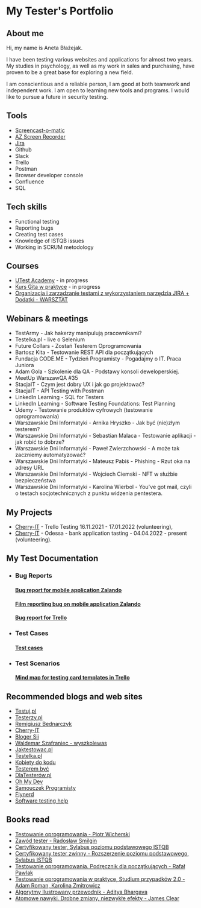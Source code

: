 # My Tester's Portfolio

## About me

Hi, my name is Aneta Błażejak. 

I have been testing various websites and applications for almost two years. My studies in psychology, as well as my work in sales and purchasing, have proven to be a great base for exploring a new field.

I am conscientious and a reliable person, I am good at both teamwork and independent work. I am open to learning new tools and programs. 
I would like to pursue a future in security testing.


## Tools

* [Screencast-o-matic](https://screencast-o-matic.com/)
* [AZ Screen Recorder](https://www.dobreprogramy.pl/az-screen-recorder-no-root,program,android,6628599101097601)
* [Jira](https://www.atlassian.com/pl/software/jira)
* Github
* Slack
* Trello
* Postman
* Browser developer console
* Confluence
* SQL

## Tech skills

* Functional testing
* Reporting bugs
* Creating test cases
* Knowledge of ISTQB issues
* Working in SCRUM metodology

## Courses

* [UTest Academy](https://www.utest.com/academy) - in progress
* [Kurs Gita w praktyce](https://www.youtube.com/watch?v=tvHVafvw16Y&t=375s) - in progress
* [Organizacja i zarządzanie testami z wykorzystaniem narzędzia JIRA + Dodatki - WARSZTAT](https://stacja.it/)

## Webinars & meetings

* TestArmy - Jak hakerzy manipulują pracownikami?
* Testelka.pl - live o Selenium
* Future Collars - Zostań Testerem Oprogramowania
* Bartosz Kita - Testowanie REST API dla początkujących
* Fundacja CODE.ME - Tydzień Programisty - Pogadajmy o IT. Praca Juniora
* Adam Gola - Szkolenie dla QA - Podstawy konsoli deweloperskiej.
* MeetUp WarszawQA #35
* StacjaIT - Czym jest dobry UX i jak go projektować?
* StacjaIT - API Testing with Postman
* LinkedIn Learning - SQL for Testers
* LinkedIn Learning - Software Testing Foundations: Test Planning
* Udemy - Testowanie produktów cyfrowych (testowanie oprogramowania)
* Warszawskie Dni Informatyki - Arnika Hryszko - Jak być (nie)złym testerem?
* Warszawskie Dni Informatyki - Sebastian Malaca - Testowanie aplikacji - jak robić to dobrze?
* Warszawskie Dni Informatyki - Paweł Zwierzchowski - A może tak zaczniemy automatyzować?
* Warszawskie Dni Informatyki - Mateusz Pabiś - Phishing - Rzut oka na adresy URL
* Warszawskie Dni Informatyki - Wojciech Ciemski - NFT w służbie bezpieczeństwa
* Warszawskie Dni Informatyki - Karolina Wierbol - You've got mail, czyli o testach socjotechnicznych z punktu widzenia pentestera.


## My Projects

* [Cherry-IT](http://cherry-it.pl/) - Trello Testing 16.11.2021 - 17.01.2022 (volunteering), 
* [Cherry-IT](http://cherry-it.pl/) - Odessa - bank application tasting - 04.04.2022 - present (volunteering).

## My Test Documentation

* ### Bug Reports
  #### [Bug report for mobile application Zalando](https://docs.google.com/document/d/1UBKAzUuzPdPOEK8oQfsfzF70FG11VKTZ0uQaSTxKSkY/edit?usp=sharing)
  #### [Film reporting bug on mobile application Zalando](https://mega.nz/file/TGpTRCyK#FkLlhvbt-ZKX0yLR2nLW0CSShr4hLvSihJ3EUWQBNGI)
  #### [Bug report for Trello](https://docs.google.com/document/d/1H3OyAMTxTqqd1qJMWVXC2l3OMct9HG_fvzqT1VyllpA/edit)
 
* ### Test Cases
  #### [Test cases](https://docs.google.com/document/d/1Bn1sPFTsigDxPQ0Scg9NmeJmvQ42S2KHa45eo58wmZg/edit)

* ### Test Scenarios
  #### [Mind map for testing card templates in Trello](https://drive.google.com/file/d/1Cf09L8nmZQDR804ZTTA2OL1vFIHAPWQH/view?usp=sharing)

## Recommended blogs and web sites

* [Testuj.pl](https://testuj.pl/blog/)
* [Testerzy.pl](https://testerzy.pl/)
* [Remigiusz Bednarczyk](https://remigiuszbednarczyk.pl/)
* [Cherry-IT](http://cherry-it.pl/)
* [Bloger Sii](https://sii.pl/blog/)
* [Waldemar Szafraniec - wyszkolewas](https://www.wyszkolewas.com.pl/blog/)
* [Jaktestowac.pl](https://jaktestowac.pl/blog/)
* [Testelka.pl](https://testelka.pl/blog/)
* [Kobiety do kodu](https://kobietydokodu.pl/)
* [Testerem być](https://testerembyc.pl/)
* [DlaTesterów.pl](https://www.dlatesterow.pl/)
* [Oh My Dev](https://ohmydev.pl/)
* [Samouczek Programisty](https://www.samouczekprogramisty.pl/)
* [Flynerd](https://www.flynerd.pl/)
* [Software testing help](https://www.softwaretestinghelp.com/)


## Books read

* [Testowanie oprogramowania - Piotr Wicherski](https://pwicherski.gitbook.io/testowanie-oprogramowania/)
* [Zawód tester - Radosław Smilgin](https://lubimyczytac.pl/ksiazka/291227/zawod-tester)
* [Certyfikowany tester, Sylabus poziomu podstawowego ISTQB](https://sjsi.org/ist-qb/do-pobrania/)
* [Certyfikowany tester zwinny - Rozszerzenie poziomu podstawowego, Sylabus ISTQB](https://sjsi.org/ist-qb/do-pobrania/)
* [Testowanie oprogramowania. Podręcznik dla początkujących - Rafał Pawlak](https://helion.pl/ksiazki/testowanie-oprogramowania-podrecznik-dla-poczatkujacych-rafal-pawlak,szteop.htm#format/d)
* [Testowanie oprogramowania w praktyce, Studium przypadków 2.0 - Adam Roman, Karolina Zmitrowicz](https://lubimyczytac.pl/ksiazka/4928223/testowanie-oprogramowania-w-praktyce-studium-przypadkow-2-0)
* [Algorytmy Ilustrowany przewodnik - Aditya Bhargava](https://lubimyczytac.pl/ksiazka/4819674/algorytmy-ilustrowany-przewodnik)
* [Atomowe nawyki. Drobne zmiany, niezwykłe efekty - James Clear](https://lubimyczytac.pl/ksiazka/4898707/atomowe-nawyki-drobne-zmiany-niezwykle-efekty)

 
